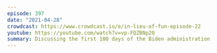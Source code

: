 ```yaml
---
episode: 397
date: "2021-04-28"
crowdcast: https://www.crowdcast.io/e/in-lieu-of-fun-episode-22
youtube: https://youtube.com/watch?v=vp-FQZBNp20
summary: Discussing the first 100 days of the Biden administration
---
```

